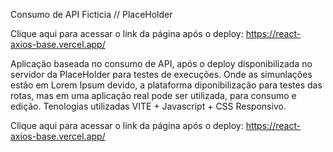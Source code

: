 Consumo de API Ficticia // PlaceHolder

Clique aqui para acessar o link da página após o deploy: https://react-axios-base.vercel.app/

Aplicação baseada no consumo de API, após o deploy disponibilizada no servidor da PlaceHolder para testes de execuções.
Onde as simunlações estão em Lorem Ipsum devido, a plataforma diponibilização para testes das rotas, mas em uma aplicação real pode ser utilizada, para consumo e edição.
Tenologias utilizadas VITE + Javascript + CSS Responsivo.

Clique aqui para acessar o link da página após o deploy: https://react-axios-base.vercel.app/

